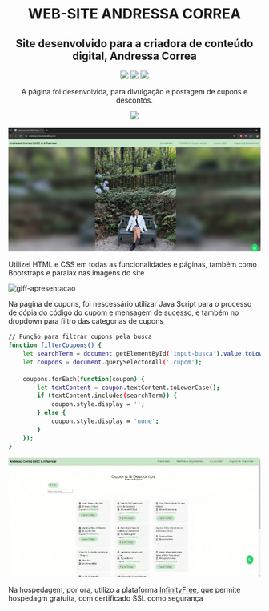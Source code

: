 <h1 align="center">WEB-SITE ANDRESSA CORREA</h1>

<h2 align="center">Site desenvolvido para a criadora de conteúdo digital, Andressa Correa</h2>

<p align="center">
  <img src="https://img.shields.io/badge/HTML5-E34F26?style=for-the-badge&logo=html5&logoColor=white" />
  <img src="https://img.shields.io/badge/CSS3-1572B6?style=for-the-badge&logo=css3&logoColor=white" />
  <img src="https://img.shields.io/badge/JavaScript-F7DF1E?style=for-the-badge&logo=javascript&logoColor=black" />
</p>
<p align="center">A página foi desenvolvida, para divulgação e postagem de cupons e descontos.</p>

<p align="center">
    <a href="https://andressacorrea.lovestoblog.com" about="_blanc">
        <img src=https://img.shields.io/badge/📱Visite_o_Site-000?style=for-the-badge&logo=project />
    </a>
</p>


![print-home](./assets/img/Captura%20de%20tela%202025-02-18%20113205.png)

Utilizei HTML e CSS em todas as funcionalidades e páginas, também como Bootstraps e paralax nas imagens do site

![giff-apresentacao](./assets/videos/gif-readme1.gif)

Na página de cupons, foi nescessário utilizar Java Script para o processo de cópia do código do cupom e mensagem de sucesso, e também no dropdown para filtro das categorias de cupons

```bash
// Função para filtrar cupons pela busca
function filterCoupons() {
    let searchTerm = document.getElementById('input-busca').value.toLowerCase();
    let coupons = document.querySelectorAll('.cupom');

    coupons.forEach(function(coupon) {
        let textContent = coupon.textContent.toLowerCase();
        if (textContent.includes(searchTerm)) {
            coupon.style.display = ''; 
        } else {
            coupon.style.display = 'none'; 
        }
    });
}
```

![giff-apresentacao](./assets/videos/gif-readme2.gif)

Na hospedagem, por ora, utilizo a plataforma [InfinityFree](https://dash.infinityfree.com/), que permite hospedagm gratuita, com certificado SSL como segurança







